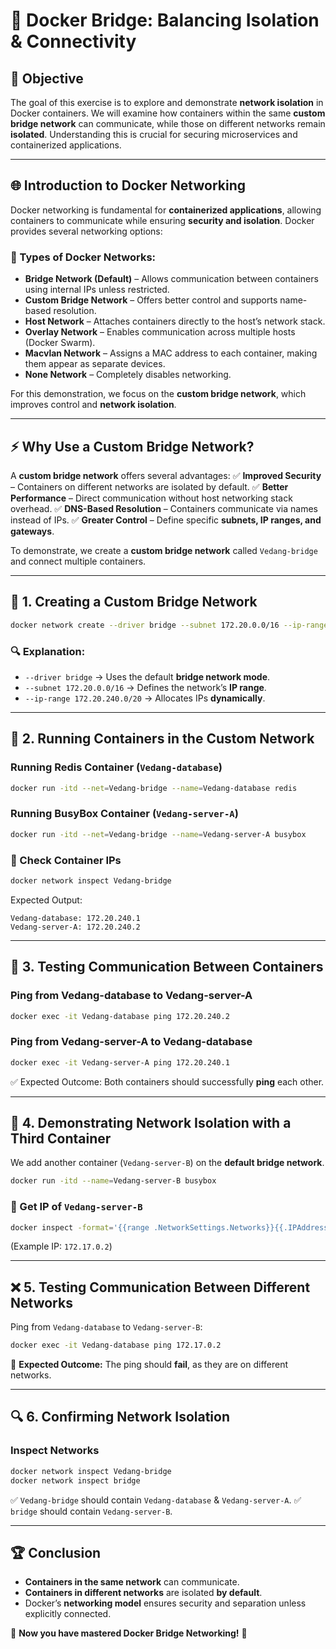 # 🚀 Docker Bridge: Balancing Isolation & Connectivity

## 📌 Objective
The goal of this exercise is to explore and demonstrate **network isolation** in Docker containers. We will examine how containers within the same **custom bridge network** can communicate, while those on different networks remain **isolated**. Understanding this is crucial for securing microservices and containerized applications.  

---

## 🌐 Introduction to Docker Networking
Docker networking is fundamental for **containerized applications**, allowing containers to communicate while ensuring **security and isolation**. Docker provides several networking options:

### 🔹 Types of Docker Networks:
- **Bridge Network (Default)** – Allows communication between containers using internal IPs unless restricted.
- **Custom Bridge Network** – Offers better control and supports name-based resolution.
- **Host Network** – Attaches containers directly to the host’s network stack.
- **Overlay Network** – Enables communication across multiple hosts (Docker Swarm).
- **Macvlan Network** – Assigns a MAC address to each container, making them appear as separate devices.
- **None Network** – Completely disables networking.

For this demonstration, we focus on the **custom bridge network**, which improves control and **network isolation**.

---

## ⚡ Why Use a Custom Bridge Network?
A **custom bridge network** offers several advantages:
✅ **Improved Security** – Containers on different networks are isolated by default.
✅ **Better Performance** – Direct communication without host networking stack overhead.
✅ **DNS-Based Resolution** – Containers communicate via names instead of IPs.
✅ **Greater Control** – Define specific **subnets, IP ranges, and gateways**.

To demonstrate, we create a **custom bridge network** called `Vedang-bridge` and connect multiple containers.

---

## 🔧 1. Creating a Custom Bridge Network
```bash
docker network create --driver bridge --subnet 172.20.0.0/16 --ip-range 172.20.240.0/20 Vedang-bridge
```
### 🔍 Explanation:
- `--driver bridge` → Uses the default **bridge network mode**.
- `--subnet 172.20.0.0/16` → Defines the network’s **IP range**.
- `--ip-range 172.20.240.0/20` → Allocates IPs **dynamically**.

---

## 🚀 2. Running Containers in the Custom Network
### Running **Redis Container** (`Vedang-database`)
```bash
docker run -itd --net=Vedang-bridge --name=Vedang-database redis
```
### Running **BusyBox Container** (`Vedang-server-A`)
```bash
docker run -itd --net=Vedang-bridge --name=Vedang-server-A busybox
```

### 📌 Check Container IPs
```bash
docker network inspect Vedang-bridge
```
Expected Output:
```
Vedang-database: 172.20.240.1
Vedang-server-A: 172.20.240.2
```

---

## 📔 3. Testing Communication Between Containers
### Ping from **Vedang-database** to **Vedang-server-A**
```bash
docker exec -it Vedang-database ping 172.20.240.2
```
### Ping from **Vedang-server-A** to **Vedang-database**
```bash
docker exec -it Vedang-server-A ping 172.20.240.1
```
✅ Expected Outcome: Both containers should successfully **ping** each other.

---

## 🚧 4. Demonstrating Network Isolation with a Third Container
We add another container (`Vedang-server-B`) on the **default bridge network**.
```bash
docker run -itd --name=Vedang-server-B busybox
```
### 📌 Get IP of `Vedang-server-B`
```bash
docker inspect -format='{{range .NetworkSettings.Networks}}{{.IPAddress}}{{end}}' Vedang-server-B
```
(Example IP: `172.17.0.2`)

---

## ❌ 5. Testing Communication Between Different Networks
Ping from `Vedang-database` to `Vedang-server-B`:
```bash
docker exec -it Vedang-database ping 172.17.0.2
```
🚨 **Expected Outcome:** The ping should **fail**, as they are on different networks.

---

## 🔍 6. Confirming Network Isolation
### Inspect Networks
```bash
docker network inspect Vedang-bridge
docker network inspect bridge
```
✅ `Vedang-bridge` should contain `Vedang-database` & `Vedang-server-A`.
✅ `bridge` should contain `Vedang-server-B`.

---

## 🏆 Conclusion
- **Containers in the same network** can communicate.
- **Containers in different networks** are isolated **by default**.
- Docker’s **networking model** ensures security and separation unless explicitly connected.

🚀 **Now you have mastered Docker Bridge Networking!** 🎯

